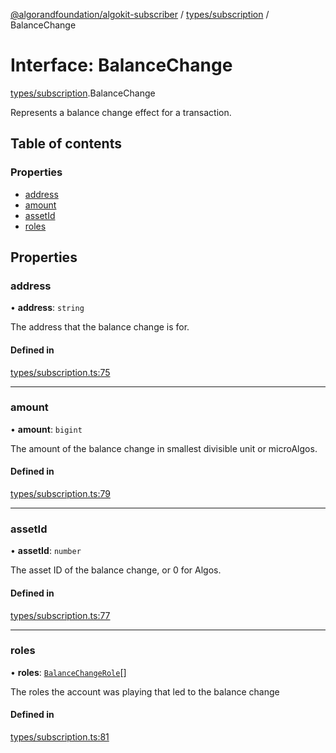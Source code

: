 [@algorandfoundation/algokit-subscriber](../README.md) / [types/subscription](../modules/types_subscription.md) / BalanceChange

# Interface: BalanceChange

[types/subscription](../modules/types_subscription.md).BalanceChange

Represents a balance change effect for a transaction.

## Table of contents

### Properties

- [address](types_subscription.BalanceChange.md#address)
- [amount](types_subscription.BalanceChange.md#amount)
- [assetId](types_subscription.BalanceChange.md#assetid)
- [roles](types_subscription.BalanceChange.md#roles)

## Properties

### address

• **address**: `string`

The address that the balance change is for.

#### Defined in

[types/subscription.ts:75](https://github.com/algorandfoundation/algokit-subscriber-ts/blob/main/src/types/subscription.ts#L75)

---

### amount

• **amount**: `bigint`

The amount of the balance change in smallest divisible unit or microAlgos.

#### Defined in

[types/subscription.ts:79](https://github.com/algorandfoundation/algokit-subscriber-ts/blob/main/src/types/subscription.ts#L79)

---

### assetId

• **assetId**: `number`

The asset ID of the balance change, or 0 for Algos.

#### Defined in

[types/subscription.ts:77](https://github.com/algorandfoundation/algokit-subscriber-ts/blob/main/src/types/subscription.ts#L77)

---

### roles

• **roles**: [`BalanceChangeRole`](../enums/types_subscription.BalanceChangeRole.md)[]

The roles the account was playing that led to the balance change

#### Defined in

[types/subscription.ts:81](https://github.com/algorandfoundation/algokit-subscriber-ts/blob/main/src/types/subscription.ts#L81)
